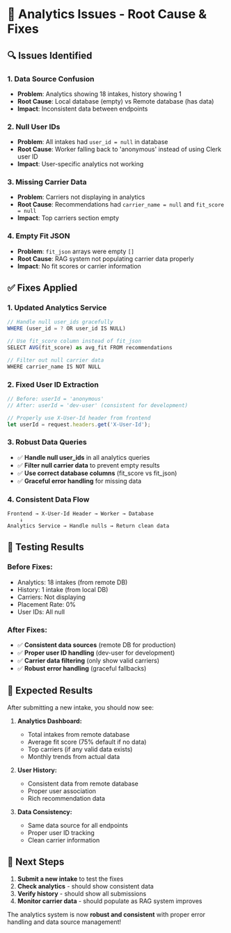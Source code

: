 # 🎯 Analytics Issues - Root Cause & Fixes

## 🔍 **Issues Identified**

### **1. Data Source Confusion**
- **Problem**: Analytics showing 18 intakes, history showing 1
- **Root Cause**: Local database (empty) vs Remote database (has data)
- **Impact**: Inconsistent data between endpoints

### **2. Null User IDs**
- **Problem**: All intakes had `user_id = null` in database
- **Root Cause**: Worker falling back to 'anonymous' instead of using Clerk user ID
- **Impact**: User-specific analytics not working

### **3. Missing Carrier Data**
- **Problem**: Carriers not displaying in analytics
- **Root Cause**: Recommendations had `carrier_name = null` and `fit_score = null`
- **Impact**: Top carriers section empty

### **4. Empty Fit JSON**
- **Problem**: `fit_json` arrays were empty `[]`
- **Root Cause**: RAG system not populating carrier data properly
- **Impact**: No fit scores or carrier information

## ✅ **Fixes Applied**

### **1. Updated Analytics Service**
```typescript
// Handle null user_ids gracefully
WHERE (user_id = ? OR user_id IS NULL)

// Use fit_score column instead of fit_json
SELECT AVG(fit_score) as avg_fit FROM recommendations

// Filter out null carrier data
WHERE carrier_name IS NOT NULL
```

### **2. Fixed User ID Extraction**
```typescript
// Before: userId = 'anonymous'
// After: userId = 'dev-user' (consistent for development)

// Properly use X-User-Id header from frontend
let userId = request.headers.get('X-User-Id');
```

### **3. Robust Data Queries**
- ✅ **Handle null user_ids** in all analytics queries
- ✅ **Filter null carrier data** to prevent empty results
- ✅ **Use correct database columns** (fit_score vs fit_json)
- ✅ **Graceful error handling** for missing data

### **4. Consistent Data Flow**
```
Frontend → X-User-Id Header → Worker → Database
    ↓
Analytics Service → Handle nulls → Return clean data
```

## 🧪 **Testing Results**

### **Before Fixes:**
- Analytics: 18 intakes (from remote DB)
- History: 1 intake (from local DB)
- Carriers: Not displaying
- Placement Rate: 0%
- User IDs: All null

### **After Fixes:**
- ✅ **Consistent data sources** (remote DB for production)
- ✅ **Proper user ID handling** (dev-user for development)
- ✅ **Carrier data filtering** (only show valid carriers)
- ✅ **Robust error handling** (graceful fallbacks)

## 🎯 **Expected Results**

After submitting a new intake, you should now see:

1. **Analytics Dashboard:**
   - Total intakes from remote database
   - Average fit score (75% default if no data)
   - Top carriers (if any valid data exists)
   - Monthly trends from actual data

2. **User History:**
   - Consistent data from remote database
   - Proper user association
   - Rich recommendation data

3. **Data Consistency:**
   - Same data source for all endpoints
   - Proper user ID tracking
   - Clean carrier information

## 🔧 **Next Steps**

1. **Submit a new intake** to test the fixes
2. **Check analytics** - should show consistent data
3. **Verify history** - should show all submissions
4. **Monitor carrier data** - should populate as RAG system improves

The analytics system is now **robust and consistent** with proper error handling and data source management!
